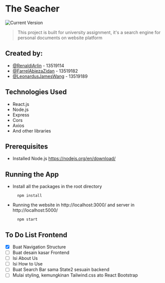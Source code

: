 # The Seacher
![Current Version](https://img.shields.io/badge/version-v0.2.0-blue)
> This project is built for university assignment, it's a search engine for personal documents on website platform

## Created by:
* [@RenaldiArlin](https://github.com/PLBU/) - 13519114
* [@FarrelAbiezaZidan](https://github.com/FarraArbitera) - 13519182
* [@LeonardusJamesWang](https://github.com/jamesclaws) - 13519189

## Technologies Used
* React.js
* Node.js
* Express
* Cors
* Axios
* And other libraries

## Prerequisites
* Installed Node.js https://nodejs.org/en/download/

## Running the App
* Install all the packages in the root directory
  ```
    npm install
  ```
* Running the website in http://localhost:3000/ and server in http://localhost:5000/
  ```
    npm start
  ```

## To Do List Frontend
- [x] Buat Navigation Structure
- [ ] Buat desain kasar Frontend
- [ ] Isi About Us
- [ ] Isi How to Use
- [ ] Buat Search Bar sama State2 sesuain backend
- [ ] Mulai styling, kemungkinan Tailwind.css ato React Bootstrap